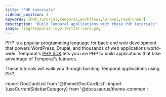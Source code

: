 ```yaml
---
title: "PHP tutorials"
sidebar_position: 4
keywords: [PHP,tutorial,temporal,workflows,laravel,roadrunner]
description: "Build Temporal applications with these PHP tutorials"
image: /img/temporal-logo-twitter-card.png
---
```


PHP is a popular programming language for back-end web development that powers WordPress, Drupal, and thousands of web applications world-wide. Temporal's [PHP SDK](https://docs.temporal.io/application-development/foundations/?lang=php) lets you use PHP to build applications that take advantage of Temporal's features.

These tutorials will walk you through building Temporal applications using PHP.

import DocCardList from '@theme/DocCardList';
import {useCurrentSidebarCategory} from '@docusaurus/theme-common';

<DocCardList items={useCurrentSidebarCategory().items}/>
